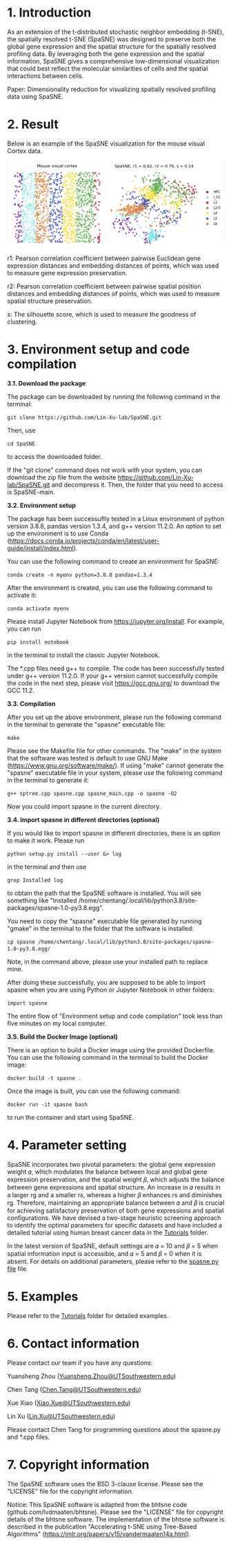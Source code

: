 # 1. Introduction

As an extension of the t-distributed stochastic neighbor embedding (t-SNE), the 
spatially resolved t-SNE (SpaSNE) was designed to preserve both the global gene 
expression and the spatial structure for the spatially resolved profiling data. 
By leveraging both the gene expression and the spatial information, SpaSNE gives
a comprehensive low-dimensional visualization that could best reflect the 
molecular similarities of cells and the spatial interactions between cells.  

Paper: Dimensionality reduction for visualizing spatially resolved profiling 
        data using SpaSNE.

# 2. Result

Below is an example of the SpaSNE visualization for the mouse visual Cortex 
data.

![Fig](/Image/mouse_visualCortex_annotation_and_SpaSNE_result.png)

r1: Pearson correlation coefficient between pairwise Euclidean gene expression 
    distances and embedding distances of points, which was used to measure 
    gene expression preservation. 

r2: Pearson correlation coefficient between pairwise spatial position distances 
    and embedding distances of points, which was used to measure spatial 
    structure preservation.
    
s: The silhouette score, which is used to measure the goodness of clustering.
    
# 3. Environment setup and code compilation

__3.1. Download the package__

The package can be downloaded by running the following command in the terminal:
```
git clone https://github.com/Lin-Xu-lab/SpaSNE.git
```
Then, use
```
cd SpaSNE
```
to access the downloaded folder. 

If the "git clone" command does not work with your system, you can download the 
zip file from the website 
https://github.com/Lin-Xu-lab/SpaSNE.git and decompress it. Then, the folder 
that you need to access is SpaSNE-main. 

__3.2. Environment setup__

The package has been successuflly tested in a Linux environment of python 
version 3.8.8, pandas version 1.3.4, and g++ version 11.2.0. An option to set up 
the environment is to use Conda 
(https://docs.conda.io/projects/conda/en/latest/user-guide/install/index.html).

You can use the following command to create an environment for SpaSNE:
```
conda create -n myenv python=3.8.8 pandas=1.3.4
```

After the environment is created, you can use the following command to activate 
it:
```
conda activate myenv
```

Please install Jupyter Notebook from https://jupyter.org/install. For example, 
you can run
```
pip install notebook
```
in the terminal to install the classic Jupyter Notebook. 

The *.cpp files need g++ to compile. The code has been successfully tested under
g++ version 11.2.0. If your g++ version cannot successfully compile the code in 
the next step, please visit https://gcc.gnu.org/ to download the GCC 11.2. 

__3.3. Compilation__

After you set up the above environment, please run the following command in the 
terminal to generate the "spasne" executable file: 
```
make
```
Please see the Makefile file for other commands. The "make" in the system that 
the software was tested is default to use GNU Make 
(https://www.gnu.org/software/make/). If using "make" cannot generate the 
"spasne" executable file in your system, please use the following command in the
terminal to generate it: 
```
g++ sptree.cpp spasne.cpp spasne_main.cpp -o spasne -O2
```  

Now you could import spasne in the current directory. 

__3.4. Import spasne in different directories (optional)__

If you would like to import spasne in different directories, there is an option 
to make it work. Please run
```
python setup.py install --user &> log
```
in the terminal and then use
```
grep Installed log
```
to obtain the path that the SpaSNE software is installed. You will see something
like 
"Installed /home/chentang/.local/lib/python3.8/site-packages/spasne-1.0-py3.8.egg".

You need to copy the "spasne" executable file generated by running "gmake" in 
the terminal to the folder that the software is installed:
```
cp spasne /home/chentang/.local/lib/python3.8/site-packages/spasne-1.0-py3.8.egg/
```
Note, in the command above, please use your installed path to replace mine. 

After doing these successfully, you are supposed to be able to import spasne 
when you are using Python or Jupyter Notebook in other folders:
```
import spasne
```

The entire flow of "Environment setup and code compilation" took less than five
minutes on my local computer. 

__3.5. Build the Docker Image (optional)__

There is an option to build a Docker image using the provided Dockerfile. You 
can use the following command in the terminal to build the Docker image:
```
docker build -t spasne .
```

Once the image is built, you can use the following command:
```
docker run -it spasne bash
```
to run the container and start using SpaSNE.

# 4. Parameter setting

SpaSNE incorporates two pivotal parameters: the global gene expression weight 𝛼, which modulates the balance between local and global gene expression preservation, and the spatial weight 𝛽, which adjusts the balance between gene expressions and spatial structure. An increase in 𝛼 results in a larger rg and a smaller rs, whereas a higher 𝛽 enhances rs and diminishes rg. Therefore, maintaining an appropriate balance between 𝛼 and 𝛽 is crucial for achieving satisfactory preservation of both gene expressions and spatial configurations. We have devised a two-stage heuristic screening approach to identify the optimal parameters for specific datasets and have included a detailed tutorial using human breast cancer data in the [Tutorials](https://github.com/Lin-Xu-lab/SpaSNE/tree/main/Tutorials) folder.

In the latest version of SpaSNE, default settings are 𝛼 = 10 and 𝛽 = 5 when spatial information input is accessible, and 𝛼 = 5 and 𝛽 = 0 when it is absent. For details on additional parameters, please refer to the [spasne.py file](https://github.com/Lin-Xu-lab/SpaSNE/tree/main/spasne.py) file.

# 5. Examples

Please refer to the [Tutorials](https://github.com/Lin-Xu-lab/SpaSNE/tree/main/Tutorials) folder for detailed examples.

# 6. Contact information

Please contact our team if you have any questions:

Yuansheng Zhou (Yuansheng.Zhou@UTSouthwestern.edu)

Chen Tang (Chen.Tang@UTSouthwestern.edu)

Xue Xiao (Xiao.Xue@UTSouthwestern.edu)

Lin Xu (Lin.Xu@UTSouthwestern.edu)

Please contact Chen Tang for programming questions about the spasne.py and *.cpp
files.

# 7. Copyright information 

The SpaSNE software uses the BSD 3-clause license. Please see the "LICENSE" file
for the copyright information. 

Notice: This SpaSNE software is adapted from the bhtsne code 
       (github.com/lvdmaaten/bhtsne). 
       Please see the "LICENSE" file for copyright details of the bhtsne 
       software. The implementation of the bhtsne software is described in the 
       publication "Accelerating t-SNE using Tree-Based Algorithms" 
       (https://jmlr.org/papers/v15/vandermaaten14a.html). 
